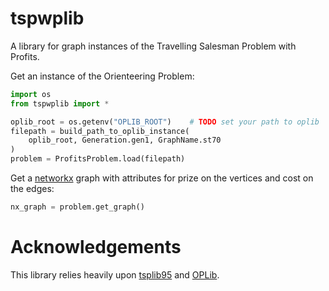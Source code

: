 # tspwplib

A library for graph instances of the Travelling Salesman Problem with Profits.

Get an instance of the Orienteering Problem:

```python
import os
from tspwplib import *

oplib_root = os.getenv("OPLIB_ROOT")    # TODO set your path to oplib
filepath = build_path_to_oplib_instance(
    oplib_root, Generation.gen1, GraphName.st70
)
problem = ProfitsProblem.load(filepath)
```


Get a [networkx](https://networkx.org/) graph with attributes for prize on the vertices and cost on the edges:

```python
nx_graph = problem.get_graph()
```

# Acknowledgements

This library relies heavily upon [tsplib95](https://github.com/rhgrant10/tsplib95.git) and [OPLib](https://github.com/bcamath-ds/OPLib.git).

